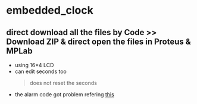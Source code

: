 # embedded_clock
## direct download all the files by Code >> Download ZIP & direct open the files in Proteus & MPLab 
- using 16*4 LCD
- can edit seconds too 
  >does not reset the seconds
- the alarm code got problem refering [this](https://simple-circuit.com/mplab-xc8-ds3231-alarm-temperature/)
